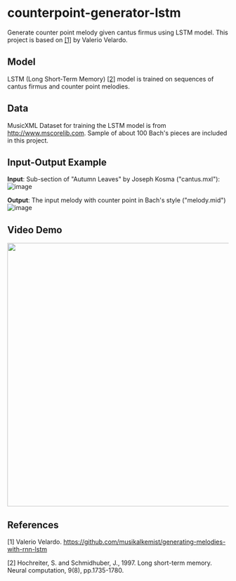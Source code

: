 # counterpoint-generator-lstm
Generate counter point melody given cantus firmus using LSTM model. 
This project is based on [[1]](#1) by Valerio Velardo.

## Model
LSTM (Long Short-Term Memory) [[2]](#2) model is trained on sequences of cantus firmus and counter point melodies.

## Data
MusicXML Dataset for training the LSTM model is from http://www.mscorelib.com.
Sample of about 100 Bach's pieces are included in this project.

## Input-Output Example

**Input**: Sub-section of "Autumn Leaves" by Joseph Kosma ("cantus.mxl"):
![image](https://github.com/AdamLauz/counterpoint-generator-lstm/assets/2620814/c5ab5d14-b526-41c2-b34b-91ccbb80800a)

**Output**: The input melody with counter point in Bach's style ("melody.mid")
![image](https://github.com/AdamLauz/counterpoint-generator-lstm/assets/2620814/9944594d-0d21-44ea-9ef3-224479065bbf)

## Video Demo
[<img src="https://img.youtube.com/vi/A5JWlJrUqtk/hqdefault.jpg" width="800" height="600"
/>](https://www.youtube.com/embed/A5JWlJrUqtk)


## References
<a id="1">[1]</a>
Valerio Velardo.
https://github.com/musikalkemist/generating-melodies-with-rnn-lstm

<a id="2">[2]</a> 
Hochreiter, S. and Schmidhuber, J., 1997. 
Long short-term memory.
Neural computation, 9(8), pp.1735-1780.
